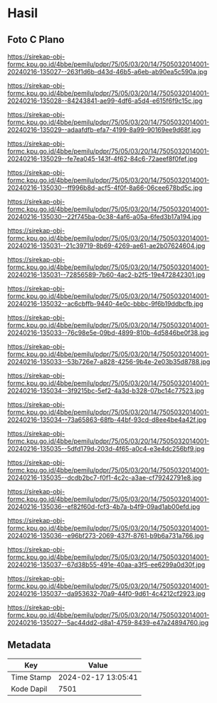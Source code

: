 # Hasil

## Foto C Plano

https://sirekap-obj-formc.kpu.go.id/4bbe/pemilu/pdpr/75/05/03/20/14/7505032014001-20240216-135027--263f1d6b-d43d-46b5-a6eb-ab90ea5c590a.jpg

https://sirekap-obj-formc.kpu.go.id/4bbe/pemilu/pdpr/75/05/03/20/14/7505032014001-20240216-135028--84243841-ae99-4df6-a5d4-e615f6f9c15c.jpg

https://sirekap-obj-formc.kpu.go.id/4bbe/pemilu/pdpr/75/05/03/20/14/7505032014001-20240216-135029--adaafdfb-efa7-4199-8a99-90169ee9d68f.jpg

https://sirekap-obj-formc.kpu.go.id/4bbe/pemilu/pdpr/75/05/03/20/14/7505032014001-20240216-135029--fe7ea045-143f-4f62-84c6-72aeef8f0fef.jpg

https://sirekap-obj-formc.kpu.go.id/4bbe/pemilu/pdpr/75/05/03/20/14/7505032014001-20240216-135030--ff996b8d-acf5-4f0f-8a66-06cee678bd5c.jpg

https://sirekap-obj-formc.kpu.go.id/4bbe/pemilu/pdpr/75/05/03/20/14/7505032014001-20240216-135030--22f745ba-0c38-4af6-a05a-6fed3b17a194.jpg

https://sirekap-obj-formc.kpu.go.id/4bbe/pemilu/pdpr/75/05/03/20/14/7505032014001-20240216-135031--21c39719-8b69-4269-ae61-ae2b07624604.jpg

https://sirekap-obj-formc.kpu.go.id/4bbe/pemilu/pdpr/75/05/03/20/14/7505032014001-20240216-135031--72856589-7b60-4ac2-b2f5-19e472842301.jpg

https://sirekap-obj-formc.kpu.go.id/4bbe/pemilu/pdpr/75/05/03/20/14/7505032014001-20240216-135032--ac6cbffb-9440-4e0c-bbbc-9f6b19ddbcfb.jpg

https://sirekap-obj-formc.kpu.go.id/4bbe/pemilu/pdpr/75/05/03/20/14/7505032014001-20240216-135033--76c98e5e-09bd-4899-810b-4d5846be0f38.jpg

https://sirekap-obj-formc.kpu.go.id/4bbe/pemilu/pdpr/75/05/03/20/14/7505032014001-20240216-135033--53b726e7-a828-4256-9b4e-2e03b35d8788.jpg

https://sirekap-obj-formc.kpu.go.id/4bbe/pemilu/pdpr/75/05/03/20/14/7505032014001-20240216-135034--3f9215bc-5ef2-4a3d-b328-07bc14c77523.jpg

https://sirekap-obj-formc.kpu.go.id/4bbe/pemilu/pdpr/75/05/03/20/14/7505032014001-20240216-135034--73a65863-68fb-44bf-93cd-d8ee4be4a42f.jpg

https://sirekap-obj-formc.kpu.go.id/4bbe/pemilu/pdpr/75/05/03/20/14/7505032014001-20240216-135035--5dfd179d-203d-4f65-a0c4-e3e4dc256bf9.jpg

https://sirekap-obj-formc.kpu.go.id/4bbe/pemilu/pdpr/75/05/03/20/14/7505032014001-20240216-135035--dcdb2bc7-f0f1-4c2c-a3ae-cf79242791e8.jpg

https://sirekap-obj-formc.kpu.go.id/4bbe/pemilu/pdpr/75/05/03/20/14/7505032014001-20240216-135036--ef82f60d-fcf3-4b7a-b4f9-09ad1ab00efd.jpg

https://sirekap-obj-formc.kpu.go.id/4bbe/pemilu/pdpr/75/05/03/20/14/7505032014001-20240216-135036--e96bf273-2069-437f-8761-b9b6a731a766.jpg

https://sirekap-obj-formc.kpu.go.id/4bbe/pemilu/pdpr/75/05/03/20/14/7505032014001-20240216-135037--67d38b55-491e-40aa-a3f5-ee6299a0d30f.jpg

https://sirekap-obj-formc.kpu.go.id/4bbe/pemilu/pdpr/75/05/03/20/14/7505032014001-20240216-135037--da953632-70a9-44f0-9d61-4c4212cf2923.jpg

https://sirekap-obj-formc.kpu.go.id/4bbe/pemilu/pdpr/75/05/03/20/14/7505032014001-20240216-135027--5ac44dd2-d8a1-4759-8439-e47a24894760.jpg


## Metadata

| Key        | Value               |
| ---------- | ------------------- |
| Time Stamp | 2024-02-17 13:05:41 |
| Kode Dapil | 7501                |



